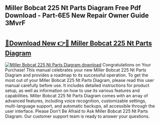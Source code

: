 ## Miller Bobcat 225 Nt Parts Diagram Free Pdf Download - Part-6E5 New Repair Owner Guide 3MvrF

# <h2><a href="http://dfswlw.blite.top/?on=Miller+Bobcat+225+Nt+Parts+Diagram">🔗Download New 👉🔴 Miller Bobcat 225 Nt Parts Diagram</a></h2>

[![Miller Bobcat 225 Nt Parts Diagram download](https://i.imgur.com/lujVjoI.png)](http://dfswlw.blite.top/?on=Miller+Bobcat+225+Nt+Parts+Diagram)
Congratulations on Your Purchase! This manual celebrates your new Miller Bobcat 225 Nt Parts Diagram and provides a roadmap to its successful operation. To get the most out of your Miller Bobcat 225 Nt Parts Diagram, please read this user manual carefully before use. It includes detailed instructions for product setup, as well as information on how to use its various features and capabilities. Miller Bobcat 225 Nt Parts Diagram comes with an array of advanced features, including voice recognition, customizable settings, multi-language support, and automatic backups, all accessible through the user interface. Please Don't Be Afraid to Ask Miller Bobcat 225 Nt Parts Diagram. Our customer support team is ready to answer your questions.
